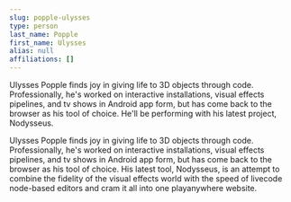 ```yaml
---
slug: popple-ulysses
type: person
last_name: Popple
first_name: Ulysses
alias: null
affiliations: []
---
```


Ulysses Popple finds joy in giving life to 3D objects through code. Professionally, he's worked on interactive installations, visual effects pipelines, and tv shows in Android app form, but has come back to the browser as his tool of choice. He'll be performing with his latest project, Nodysseus.

Ulysses Popple finds joy in giving life to 3D objects through code. Professionally, he's worked on interactive installations, visual effects pipelines, and tv shows in Android app form, but has come back to the browser as his tool of choice. His latest tool, Nodysseus, is an attempt to combine the fidelity of the visual effects world with the speed of livecode node-based editors and cram it all into one playanywhere website.